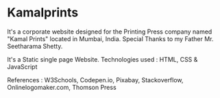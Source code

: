 # Kamalprints

It's a corporate website designed for the Printing Press company named "Kamal Prints" located in Mumbai, India.
Special Thanks to my Father Mr. Seetharama Shetty. 

It's a Static single page Website.
Technologies used : HTML, CSS & JavaScript

References : W3Schools, Codepen.io, Pixabay, Stackoverflow, Onlinelogomaker.com, Thomson Press
